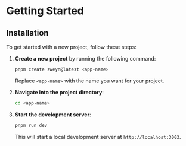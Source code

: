 # Getting Started

## Installation

To get started with a new project, follow these steps:

1. **Create a new project** by running the following command:

   ```sh
   pnpm create sweyn@latest <app-name>
   ```

   Replace `<app-name>` with the name you want for your project.

2. **Navigate into the project directory**:

   ```sh
   cd <app-name>
   ```

3. **Start the development server**:

   ```sh
   pnpm run dev
   ```

   This will start a local development server at `http://localhost:3003`.
